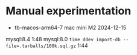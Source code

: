 # Manual experimentation

* tb-macos-arm64-7 mac mini M2 2024-12-15

mysql:8.4 1:48
mysql:8.0 `time ddev import-db --file=.tarballs/100k.sql.gz` 1:44
